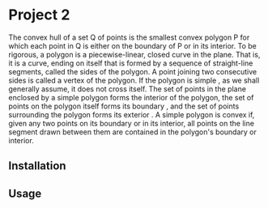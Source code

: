 # Project 2
The convex hull of a set Q of points is the smallest convex polygon P for which each point in Q is either on the boundary of P or in its interior. 
To be rigorous, a polygon is a piecewise-linear, closed curve in the plane. That is, it is a curve, ending on itself that is formed by a sequence 
of straight-line segments, called the sides of the polygon. A point joining two consecutive sides is called a vertex of the polygon. If the polygon 
is simple , as we shall generally assume, it does not cross itself. The set of points in the plane enclosed by a simple polygon forms the interior of 
the polygon, the set of points on the polygon itself forms its boundary , and the set of points surrounding the polygon forms its exterior . A simple 
polygon is convex if, given any two points on its boundary or in its interior, all points on the line segment drawn between them are contained in the 
polygon's boundary or interior.
## Installation

## Usage
